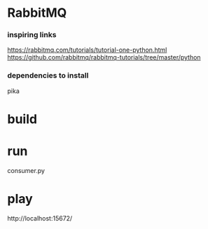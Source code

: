 # RabbitMQ

### inspiring links
https://rabbitmq.com/tutorials/tutorial-one-python.html
https://github.com/rabbitmq/rabbitmq-tutorials/tree/master/python

### dependencies to install
pika

# build


# run
consumer.py

# play
http://localhost:15672/